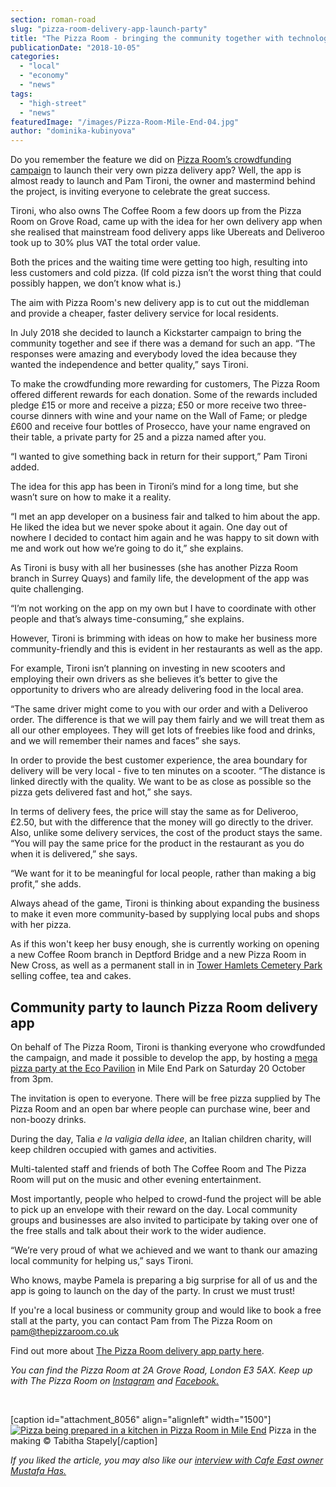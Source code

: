 ```yaml
---
section: roman-road
slug: "pizza-room-delivery-app-launch-party"
title: "The Pizza Room - bringing the community together with technology and pizza"
publicationDate: "2018-10-05"
categories: 
  - "local"
  - "economy"
  - "news"
tags: 
  - "high-street"
  - "news"
featuredImage: "/images/Pizza-Room-Mile-End-04.jpg"
author: "dominika-kubinyova"
---
```


Do you remember the feature we did on [Pizza Room’s crowdfunding campaign](https://romanroadlondon.com/pizza-room-mile-end-delivery-app-crowdfunding/) to launch their very own pizza delivery app? Well, the app is almost ready to launch and Pam Tironi, the owner and mastermind behind the project, is inviting everyone to celebrate the great success.

Tironi, who also owns The Coffee Room a few doors up from the Pizza Room on Grove Road, came up with the idea for her own delivery app when she realised that mainstream food delivery apps like Ubereats and Deliveroo took up to 30% plus VAT the total order value.

Both the prices and the waiting time were getting too high, resulting into less customers and cold pizza. (If cold pizza isn’t the worst thing that could possibly happen, we don’t know what is.)

The aim with Pizza Room's new delivery app is to cut out the middleman and provide a cheaper, faster delivery service for local residents.

In July 2018 she decided to launch a Kickstarter campaign to bring the community together and see if there was a demand for such an app. “The responses were amazing and everybody loved the idea because they wanted the independence and better quality,” says Tironi.

To make the crowdfunding more rewarding for customers, The Pizza Room offered different rewards for each donation. Some of the rewards included pledge £15 or more and receive a pizza; £50 or more receive two three-course dinners with wine and your name on the Wall of Fame; or pledge £600 and receive four bottles of Prosecco, have your name engraved on their table, a private party for 25 and a pizza named after you.

“I wanted to give something back in return for their support,” Pam Tironi added.

The idea for this app has been in Tironi’s mind for a long time, but she wasn’t sure on how to make it a reality.

“I met an app developer on a business fair and talked to him about the app. He liked the idea but we never spoke about it again. One day out of nowhere I decided to contact him again and he was happy to sit down with me and work out how we’re going to do it,” she explains.

As Tironi is busy with all her businesses (she has another Pizza Room branch in Surrey Quays) and family life, the development of the app was quite challenging.

“I’m not working on the app on my own but I have to coordinate with other people and that’s always time-consuming,” she explains.

However, Tironi is brimming with ideas on how to make her business more community-friendly and this is evident in her restaurants as well as the app.

For example, Tironi isn’t planning on investing in new scooters and employing their own drivers as she believes it’s better to give the opportunity to drivers who are already delivering food in the local area.

“The same driver might come to you with our order and with a Deliveroo order. The difference is that we will pay them fairly and we will treat them as all our other employees. They will get lots of freebies like food and drinks, and we will remember their names and faces” she says.

In order to provide the best customer experience, the area boundary for delivery will be very local - five to ten minutes on a scooter. “The distance is linked directly with the quality. We want to be as close as possible so the pizza gets delivered fast and hot,” she says.

In terms of delivery fees, the price will stay the same as for Deliveroo, £2.50, but with the difference that the money will go directly to the driver. Also, unlike some delivery services, the cost of the product stays the same. “You will pay the same price for the product in the restaurant as you do when it is delivered,” she says.

“We want for it to be meaningful for local people, rather than making a big profit,” she adds.

Always ahead of the game, Tironi is thinking about expanding the business to make it even more community-based by supplying local pubs and shops with her pizza.

As if this won't keep her busy enough, she is currently working on opening a new Coffee Room branch in Deptford Bridge and a new Pizza Room in New Cross, as well as a permanent stall in in [Tower Hamlets Cemetery Park](https://romanroadlondon.com/tower-hamlets-cemetery-park-mile-end/) selling coffee, tea and cakes.

## Community party to launch Pizza Room delivery app

On behalf of The Pizza Room, Tironi is thanking everyone who crowdfunded the campaign, and made it possible to develop the app, by hosting a [mega pizza party at the Eco Pavilion](https://romanroadlondon.com/event/the-pizza-room-delivery-app-launch-party/) in Mile End Park on Saturday 20 October from 3pm.

The invitation is open to everyone. There will be free pizza supplied by The Pizza Room and an open bar where people can purchase wine, beer and non-boozy drinks.

During the day, Talia _e la valigia della idee_, an Italian children charity, will keep children occupied with games and activities.

Multi-talented staff and friends of both The Coffee Room and The Pizza Room will put on the music and other evening entertainment.

Most importantly, people who helped to crowd-fund the project will be able to pick up an envelope with their reward on the day. Local community groups and businesses are also invited to participate by taking over one of the free stalls and talk about their work to the wider audience.

“We’re very proud of what we achieved and we want to thank our amazing local community for helping us,” says Tironi.

Who knows, maybe Pamela is preparing a big surprise for all of us and the app is going to launch on the day of the party. In crust we must trust!

If you're a local business or community group and would like to book a free stall at the party, you can contact Pam from The Pizza Room on pam@thepizzaroom.co.uk

Find out more about [The Pizza Room delivery app party here](https://romanroadlondon.com/event/the-pizza-room-delivery-app-launch-party/).

_You can find the Pizza Room at 2A Grove Road, London E3 5AX. Keep up with The Pizza Room on [Instagram](https://www.instagram.com/thepizzaroom/) and [Facebook.](https://www.facebook.com/ThePizzaRoomLondon/)_

 

\[caption id="attachment\_8056" align="alignleft" width="1500"\][![Pizza being prepared in a kitchen in Pizza Room in Mile End](/images/Pizza-Room-Mile-End-03.jpg)](https://romanroadlondon.com/wp-content/uploads/2018/10/Pizza-Room-Mile-End-03.jpg) Pizza in the making © Tabitha Stapely\[/caption\]

_If you liked the article, you may also like our [interview with Cafe East owner Mustafa Has.](https://romanroadlondon.com/cafe-east-roman-road-mustafa-has-interview/)_
